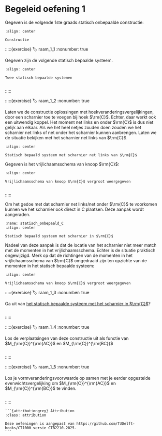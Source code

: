 # Begeleid oefening 1

Gegeven is de volgende 1ste graads statisch onbepaalde constructie:

```{figure} ./lesoefeningen_data/oefening_1.svg
:align: center

Constructie
```

:::::{exercise}
:label: raam_1_1
:nonumber: true

Gegeven zijn de volgende statisch bepaalde systeem.

```{figure} ./lesoefeningen_data/statisch_bepaalde_systemen.svg
:align: center

Twee statisch bepaalde systemen
```

```{h5p} https://tudelft.h5p.com/content/1292652217804730007/embed
```

:::::

:::::{exercise}
:label: raam_1_2
:nonumber: true

Laten we de constructie oplossingen met hoekveranderingsvergelijkingen, door een scharnier toe te voegen bij hoek $\rm{C}$. Echter, daar werkt ook een uitwendig koppel. Het moment net links en onder $\rm{C}$ is dus niet gelijk aan elkaar. Als we het heel netjes zouden doen zouden we het scharnier net links of net onder het scharnier kunnen aanbrengen. Laten we de situatie bekijken met het scharnier net links van $\rm{C}$.

```{figure} ./lesoefeningen_data/scharnier_links_C.svg
:align: center

Statisch bepaald systeem met scharnier net links van $\rm{C}$
```

Gegeven is het vrijlichaamsschema van knoop $\rm{C}$:

```{figure} ./lesoefeningen_data/VLS_C_1.svg
:align: center

Vrijlichaamsschema van knoop $\rm{C}$ vergroot weergegeven
```

```{h5p} https://tudelft.h5p.com/content/1292652219570406177/embed
```

:::::

Om het gedoe met dat scharnier net links/net onder $\rm{C}$ te voorkomen kunnen we het scharnier ook direct in C plaatsen. Deze aanpak wordt aangeraden.

```{figure} ./lesoefeningen_data/scharnier_in_C.svg
:name: statisch_onbepaald_C
:align: center

Statisch bepaald systeem met scharnier in $\rm{C}$
```

Nadeel van deze aanpak is dat de locatie van het scharnier niet meer match met de momenten in het vrijlichaamsschema. Echter is de situatie praktisch ongewijzigd. Merk op dat de richtingen van de momenten in het vrijlichaamsschema van $\rm{C}$ omgedraaid zijn ten opzichte van de momenten in het statisch bepaalde systeem:

```{figure} ./lesoefeningen_data/VLS_C_2.svg
:align: center

Vrijlichaamsschema van knoop $\rm{C}$ vergroot weergegeven
```

:::::{exercise}
:label: raam_1_3
:nonumber: true

Ga uit van [het statisch bepaalde systeem met het scharnier in $\rm{C}$](statisch_onbepaald_C)?

```{h5p} https://tudelft.h5p.com/content/1292652221281662937/embed
```

:::::

:::::{exercise}
:label: raam_1_4
:nonumber: true

Los de verplaatsingen van deze constructie uit als functie van $M_{\rm{C}}^{\rm{AC}}$ en $M_{\rm{C}}^{\rm{BC}}$

```{h5p} https://tudelft.h5p.com/content/1292652223605026557/embed
```

:::::

:::::{exercise}
:label: raam_1_5
:nonumber: true

Los je vormveranderingsvoorwaarde op samen met je eerder opgestelde evenwichtsvergelijking om $M_{\rm{C}}^{\rm{AC}}$ en $M_{\rm{C}}^{\rm{BC}}$ te vinden.


```{h5p} https://tudelft.h5p.com/content/1292652234901684787/embed
```

:::::

````{margin}
```{attributiongrey} Attribution
:class: attribution

Deze oefeningen is aangepast van https://github.com/TUDelft-books/CT1000 versie CTB2210-2025.
```
````
